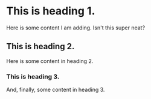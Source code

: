 # This is heading 1.
Here is some content I am adding. Isn't this super neat?

## This is heading 2.
Here is some content in heading 2.

### This is heading 3.
And, finally, some content in heading 3.
